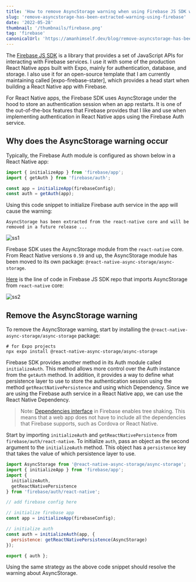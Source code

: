 ```yaml
---
title: 'How to remove AsyncStorage warning when using Firebase JS SDK with React Native'
slug: 'remove-asyncstorage-has-been-extracted-warning-using-firebase'
date: '2022-05-28'
thumbnail: '/thumbnails/firebase.png'
tag: 'firebase'
canonicalUrl: 'https://amanhimself.dev/blog/remove-asyncstorage-has-been-extracted-warning-using-firebase/'
---
```


The [Firebase JS SDK](https://github.com/firebase/firebase-js-sdk) is a library that provides a set of JavaScript APIs for interacting with Firebase services. I use it with some of the production React Native apps built with Expo, mainly for authentication, database, and storage. I also use it for an open-source template that I am currently maintaining called [expo-firebase-stater], which provides a head start when building a React Native app with Firebase.

For React Native apps, the Firebase SDK uses AsyncStorage under the hood to store an authentication session when an app restarts. It is one of the out-of-the-box features that Firebase provides that I like and use when implementing authentication in React Native apps using the Firebase Auth service.

## Why does the AsyncStorage warning occur

Typically, the Firebase Auth module is configured as shown below in a React Native app:

```js
import { initializeApp } from 'firebase/app';
import { getAuth } from 'firebase/auth';

const app = initializeApp(firebaseConfig);
const auth = getAuth(app);
```

Using this code snippet to initialize Firebase auth service in the app will cause the warning:

```shell
AsyncStorage has been extracted from the react-native core and will be removed in a future release ...
```

![ss1](https://i.imgur.com/pBiiXzY.png)

Firebase SDK uses the AsyncStorage module from the `react-native` core. From React Native versions `0.59` and up, the AsyncStorage module has been moved to its own package: `@react-native-async-storage/async-storage`.

[Here](https://github.com/firebase/firebase-js-sdk/blob/96ab56bac05ccaf506ed3a02ccad5ff7e01a07d0/packages/app/index.rn.ts#L27) is the line of code in Firebase JS SDK repo that imports AsyncStorage from `react-native` core:

![ss2](https://i.imgur.com/uWt9gRQ.jpg)

## Remove the AsyncStorage warning

To remove the AsyncStorage warning, start by installing the `@react-native-async-storage/async-storage` package:

```shell
# for Expo projects
npx expo install @react-native-async-storage/async-storage
```

Firebase SDK provides another method in its Auth module called `initializeAuth`. This method allows more control over the Auth instance from the `getAuth` method. In addition, it provides a way to define what persistence layer to use to store the authentication session using the method `getReactNativePersistence` and using which Dependency. Since we are using the Firebase auth service in a React Native app, we can use the React Native Dependency.

> Note: [Dependencies interface](https://firebase.google.com/docs/reference/js/auth.dependencies.md#dependencies_interface) in Firebase enables tree shaking. This means that a web app does not have to include all the dependencies that Firebase supports, such as Cordova or React Native.

Start by importing `initializeAuth` and `getReactNativePersistence` from `firebase/auth/react-native`. To initialize `auth`, pass an object as the second argument to the `initializeAuth` method. This object has a `persistence` key that takes the value of which persistence layer to use.

```js
import AsyncStorage from '@react-native-async-storage/async-storage';
import { initializeApp } from 'firebase/app';
import {
  initializeAuth,
  getReactNativePersistence
} from 'firebase/auth/react-native';

// add firebase config here

// initialize firebase app
const app = initializeApp(firebaseConfig);

// initialize auth
const auth = initializeAuth(app, {
  persistence: getReactNativePersistence(AsyncStorage)
});

export { auth };
```

Using the same strategy as the above code snippet should resolve the warning about AsyncStorage.
